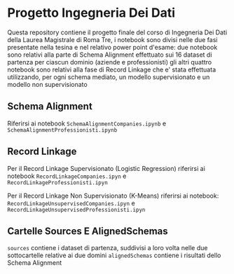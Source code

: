 # Progetto Ingegneria Dei Dati
Questa repository contiene il progetto finale del corso di Ingegneria Dei Dati della Laurea Magistrale di Roma Tre, i notebook sono divisi nelle due fasi presentate nella tesina e nel relativo power point d'esame: due notebook sono relativi alla parte di Schema Alignment effettuato sui 16 dataset di partenza per ciascun dominio (aziende e professionisti) gli altri quattro notebook sono relativi alla fase di Record Linkage che e' stata effettuata utilizzando, per ogni schema mediato, un modello supervisionato e un modello non supervisionato  

## Schema Alignment

Riferirsi ai notebook ```SchemaAlignmentCompanies.ipynb``` e ```SchemaAlignmentProfessionisti.ipynb```

## Record Linkage

Per il Record Linkage Supervisionato (Logistic Regression) riferirsi ai notebook ```RecordLinkageCompanies.ipyn``` e ```RecordLinkageProfessionisti.ipyn```

Per il Record Linkage Non Supervisionato (K-Means) riferirsi ai notebook: ```RecordLinkageUnsupervisedCompanies.ipyn``` e ```RecordLinkageUnsupervisedProfessionisti.ipyn```

## Cartelle Sources E AlignedSchemas

```sources``` contiene i dataset di partenza, suddivisi a loro volta nelle due sottocartelle relative ai due domini
```alignedSchemas``` contiene i risultati dello Schema Alignment
